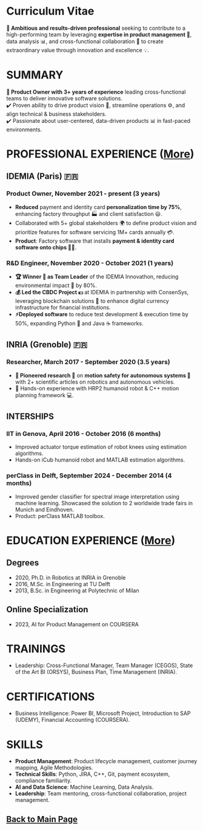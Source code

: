 # Curriculum Vitae

**🎯 Ambitious and results-driven professional** seeking to contribute to a high-performing team by leveraging **expertise in product management 🚀**, data analysis 📊, and cross-functional collaboration 🤝 to create extraordinary value through innovation and excellence 💡.

# SUMMARY

**💼 Product Owner with 3+ years of experience** leading cross-functional teams to deliver innovative software solutions.  
✔️ Proven ability to drive product vision 🚀, streamline operations ⚙️, and align technical & business stakeholders.  
✔️ Passionate about user-centered, data-driven products 📊 in fast-paced environments.

# PROFESSIONAL EXPERIENCE ([More](https://teoka.github.io/career/work.html))

## IDEMIA (Paris) 🇫🇷

### Product Owner, November 2021 - present (3 years)

- **Reduced** payment and identity card **personalization time by 75%**, enhancing factory throughput 🏭 and client satisfaction 😃.
- Collaborated with 5+ global stakeholders 🌍 to define product vision and prioritize features for software servicing 1M+ cards annually 💳.
- **Product**: Factory software that installs **payment & identity card software onto chips 🏦💾**.

### R&D Engineer, November 2020 - October 2021 (1 years)

- **🏆 Winner 🥇 as Team Leader** of the IDEMIA Innovathon, reducing environmental impact 🌱 by 80%.
- **💰 Led the CBDC Project 💵** at IDEMIA in partnership with ConsenSys, leveraging blockchain solutions 🔗 to enhance digital currency infrastructure for financial institutions.
- **⚡Deployed software** to reduce test development & execution time by 50%, expanding Python 🐍 and Java ☕ frameworks.

## INRIA (Grenoble) 🇫🇷

### Researcher, March 2017 - September 2020 (3.5 years)

- **📜 Pioneered research 🔬** on **motion safety for autonomous systems 🚗** with 2+ scientific articles on robotics and autonomous vehicles.
- 🤖 Hands-on experience with HRP2 humanoid robot & C++ motion planning framework 💻.

## INTERSHIPS

### IIT in Genova, April 2016 - October 2016 (6 months)

- Improved actuator torque estimation of robot knees using estimation algorithms.
- Hands-on iCub humanoid robot and MATLAB estimation algorithms.

### perClass in Delft, September 2024 - December 2014 (4 months)

- Improved gender classifier for spectral image interpretation using machine learning. Showcased the solution to 2 worldwide trade fairs in Munich and Eindhoven.
- Product: perClass MATLAB toolbox.


# EDUCATION EXPERIENCE ([More](https://teoka.github.io/career/education.html))

## Degrees

- 2020, Ph.D. in Robotics at INRIA in Grenoble 
- 2016, M.Sc. in Engineering at TU Delft 
- 2013, B.Sc. in Engineering at Polytechnic of Milan

## Online Specialization

- 2023, AI for Product Management on COURSERA

# TRAININGS

- Leadership: Cross-Functional Manager, Team Manager (CEGOS), State of the Art BI (ORSYS), Business Plan, Time Management (INRIA).

# CERTIFICATIONS

- Business Intelligence: Power BI, Microsoft Project, Introduction to SAP (UDEMY), Financial Accounting (COURSERA).

# SKILLS

- **Product Management**: Product lifecycle management, customer journey mapping, Agile Methodologies.
- **Technical Skills**: Python, JIRA, C++, Git, payment ecosystem, compliance familiarity.
- **AI and Data Science**: Machine Learning, Data Analysis.
- **Leadership**: Team mentoring, cross-functional collaboration, project management.

## [Back to Main Page](https://teoka.github.io)
